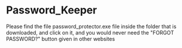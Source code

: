 # Password_Keeper

Please find the file password_protector.exe file inside the folder that is downloaded, and click on it, and you would never need the "FORGOT PASSWORD?" button given in other websites
